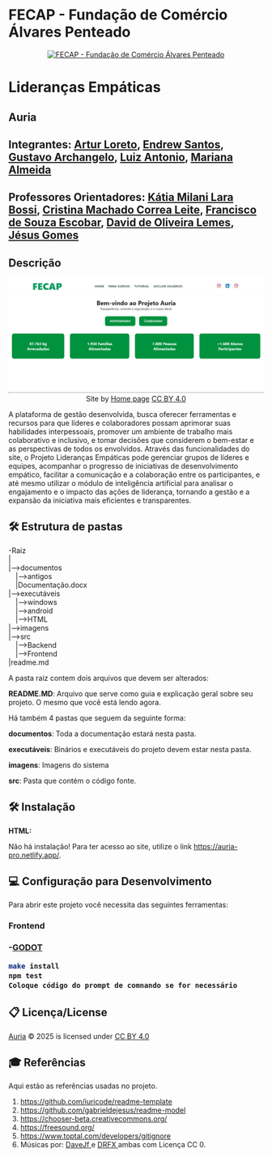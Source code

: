 

# FECAP - Fundação de Comércio Álvares Penteado

<p align="center">
<a href= "https://www.fecap.br/"><img src="https://encrypted-tbn0.gstatic.com/images?q=tbn:ANd9GcRhZPrRa89Kma0ZZogxm0pi-tCn_TLKeHGVxywp-LXAFGR3B1DPouAJYHgKZGV0XTEf4AE&usqp=CAU" alt="FECAP - Fundação de Comércio Álvares Penteado" border="0"></a>
</p>

# Lideranças Empáticas

## Auria

## Integrantes: <a href="https://github.com/Loreto1306">Artur Loreto</a>, <a href="https://github.com/EndrewFMA">Endrew Santos</a>, <a href="https://github.com/Archangeloo">Gustavo Archangelo</a>, <a href="https://github.com/Luiiz77">Luiz Antonio</a>, <a href="https://github.com/Mariana851">Mariana Almeida</a>

## Professores Orientadores: <a href="https://www.linkedin.com/school/fecap/posts/?feedView=all">Kátia Milani Lara Bossi</a>, <a href="https://www.linkedin.com/in/cristina-machado-corr%C3%AAa-leite-630309160/">Cristina Machado Correa Leite</a>, <a href="https://www.linkedin.com/in/francisco-escobar/">Francisco de Souza Escobar</a>, <a href="https://br.linkedin.com/in/dolemes">David de Oliveira Lemes</a>, <a href="https://www.linkedin.com/in/j%C3%A9sus-gomes-83b769108/">Jésus Gomes</a>
## Descrição

<p align="center">
<img src="Imagens/home_auria.png" alt="Projeto_Auria" border="0">
  Site by <a href="Imagens/home_auria.png">Home page</a> <a rel="license" href="https://creativecommons.org/licenses/by/4.0/">CC BY 4.0</a> 
</p>


A plataforma de gestão desenvolvida,  busca oferecer ferramentas e recursos para que líderes e colaboradores possam aprimorar suas habilidades interpessoais, promover um ambiente de trabalho mais colaborativo e inclusivo, e tomar decisões que considerem o bem-estar e as perspectivas de todos os envolvidos. 
Através das funcionalidades do site, o Projeto Lideranças Empáticas pode gerenciar grupos de líderes e equipes, acompanhar o progresso de iniciativas de desenvolvimento empático, facilitar a comunicação e a colaboração entre os participantes, e até mesmo utilizar o módulo de inteligência artificial para analisar o engajamento e o impacto das ações de liderança, tornando a gestão e a expansão da iniciativa mais eficientes e transparentes.

## 🛠 Estrutura de pastas

-Raiz<br>
|<br>
|-->documentos<br>
  &emsp;|-->antigos<br>
  &emsp;|Documentação.docx<br>
|-->executáveis<br>
  &emsp;|-->windows<br>
  &emsp;|-->android<br>
  &emsp;|-->HTML<br>
|-->imagens<br>
|-->src<br>
  &emsp;|-->Backend<br>
  &emsp;|-->Frontend<br>
|readme.md<br>

A pasta raiz contem dois arquivos que devem ser alterados:

<b>README.MD</b>: Arquivo que serve como guia e explicação geral sobre seu projeto. O mesmo que você está lendo agora.

Há também 4 pastas que seguem da seguinte forma:

<b>documentos</b>: Toda a documentação estará nesta pasta.

<b>executáveis</b>: Binários e executáveis do projeto devem estar nesta pasta.

<b>imagens</b>: Imagens do sistema

<b>src</b>: Pasta que contém o código fonte.

## 🛠 Instalação


<b>HTML:</b>

Não há instalação!
Para ter acesso ao site, utilize o link https://auria-pro.netlify.app/.

## 💻 Configuração para Desenvolvimento


Para abrir este projeto você necessita das seguintes ferramentas:

<h3>Frontend<h3/>

-<a href="https://godotengine.org/download">GODOT</a>

```sh
make install
npm test
Coloque código do prompt de comnando se for necessário
```

## 📋 Licença/License
<a href="https://creativecommons.org">Auria</a> © 2025<a href="https://creativecommons.org"></a> is licensed under <a href="https://creativecommons.org/licenses/by/4.0/">CC BY 4.0</a>

## 🎓 Referências

Aqui estão as referências usadas no projeto.

1. <https://github.com/iuricode/readme-template>
2. <https://github.com/gabrieldejesus/readme-model>
3. <https://chooser-beta.creativecommons.org/>
4. <https://freesound.org/>
5. <https://www.toptal.com/developers/gitignore>
6. Músicas por: <a href="https://freesound.org/people/DaveJf/sounds/616544/"> DaveJf </a> e <a href="https://freesound.org/people/DRFX/sounds/338986/"> DRFX </a> ambas com Licença CC 0.
